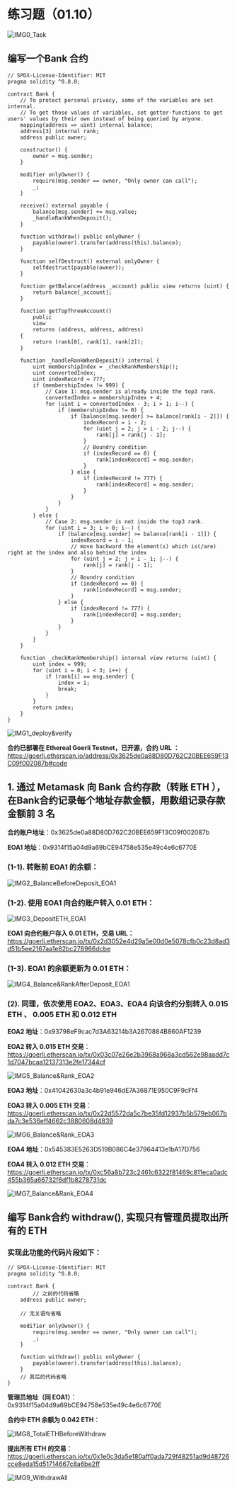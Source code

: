 # 练习题（01.10）

![IMG0_Task](./images/IMG0_Task.png)



## 编写⼀个Bank 合约

```solidity
// SPDX-License-Identifier: MIT
pragma solidity ^0.8.0;

contract Bank {
    // To protect personal privacy, some of the variables are set internal.
    // To get those values of variables, set getter-functions to get users' values by their own instead of being queried by anyone.
    mapping(address => uint) internal balance;
    address[3] internal rank;
    address public owner;

    constructor() {
        owner = msg.sender;
    }

    modifier onlyOwner() {
        require(msg.sender == owner, "Only owner can call");
        _;
    }

    receive() external payable {
        balance[msg.sender] += msg.value;
        _handleRankWhenDeposit();
    }

    function withdraw() public onlyOwner {
        payable(owner).transfer(address(this).balance);
    }

    function selfDestruct() external onlyOwner {
        selfdestruct(payable(owner));
    }

    function getBalance(address _account) public view returns (uint) {
        return balance[_account];
    }

    function getTopThreeAccount()
        public
        view
        returns (address, address, address)
    {
        return (rank[0], rank[1], rank[2]);
    }

    function _handleRankWhenDeposit() internal {
        uint membershipIndex = _checkRankMembership();
        uint convertedIndex;
        uint indexRecord = 777;
        if (membershipIndex != 999) {
            // Case 1: msg.sender is already inside the top3 rank.
            convertedIndex = membershipIndex + 4;
            for (uint i = convertedIndex - 3; i > 1; i--) {
                if (membershipIndex != 0) {
                    if (balance[msg.sender] >= balance[rank[i - 2]]) {
                        indexRecord = i - 2;
                        for (uint j = 2; j > i - 2; j--) {
                            rank[j] = rank[j - 1];
                        }
                        // Boundry condition
                        if (indexRecord == 0) {
                            rank[indexRecord] = msg.sender;
                        }
                    } else {
                        if (indexRecord != 777) {
                            rank[indexRecord] = msg.sender;
                        }
                    }
                }
            }
        } else {
            // Case 2: msg.sender is not inside the top3 rank.
            for (uint i = 3; i > 0; i--) {
                if (balance[msg.sender] >= balance[rank[i - 1]]) {
                    indexRecord = i - 1;
                    // move backward the element(s) which is(/are) right at the index and also behind the index
                    for (uint j = 2; j > i - 1; j--) {
                        rank[j] = rank[j - 1];
                    }
                    // Boundry condition
                    if (indexRecord == 0) {
                        rank[indexRecord] = msg.sender;
                    }
                } else {
                    if (indexRecord != 777) {
                        rank[indexRecord] = msg.sender;
                    }
                }
            }
        }
    }

    function _checkRankMembership() internal view returns (uint) {
        uint index = 999;
        for (uint i = 0; i < 3; i++) {
            if (rank[i] == msg.sender) {
                index = i;
                break;
            }
        }
        return index;
    }
}
```

![IMG1_deploy&verify](./images/IMG1_deploy&verify.png)

**合约已部署在 Ethereal Goerli Testnet，已开源，合约 URL ：**
https://goerli.etherscan.io/address/0x3625de0a88D80D762C20BEE659F13C09f002087b#code

## 1. 通过 Metamask 向 Bank 合约存款（转账 ETH ），在Bank合约记录每个地址存款⾦额，⽤数组记录存款⾦额前 3 名

**合约账户地址**：0x3625de0a88D80D762C20BEE659F13C09f002087b

**EOA1 地址**：0x9314f15a04d9a69bCE94758e535e49c4e6c6770E

### (1-1). 转账前 EOA1 的余额：

![IMG2_BalanceBeforeDeposit_EOA1](./images/IMG2_BalanceBeforeDeposit_EOA1.png)

### (1-2). 使用 EOA1 向合约账户转入 0.01 ETH：

![IMG3_DepositETH_EOA1](./images/IMG3_DepositETH_EOA1.png)

**EOA1 向合约账户存入 0.01 ETH，交易 URL：**
https://goerli.etherscan.io/tx/0x2d3052e4d29a5e00d0e5078cfb0c23d8ad3d51b5ee2167aa1e82bc278966dcbe

### (1-3). EOA1 的余额更新为 0.01 ETH：

![IMG4_Balance&RankAfterDeposit_EOA1](./images/IMG4_Balance&RankAfterDeposit_EOA1.png)

### (2). 同理，依次使用 EOA2、EOA3、EOA4 向该合约分别转入 0.015 ETH 、 0.005 ETH 和 0.012 ETH

**EOA2 地址**：0x93798eF9cac7d3A63214b3A2670884B860AF1239

**EOA2 转入 0.015 ETH 交易**：
https://goerli.etherscan.io/tx/0x03c07e26e2b3968a968a3cd562e98aadd7c1d7047bcaa12137313e2fe17344cf

![IMG5_Balance&Rank_EOA2](./images/IMG5_Balance&Rank_EOA2.png)

**EOA3 地址**：0x41042630a3c4b91e946dE7A36871E950C9F9cFf4

**EOA3 转入 0.005 ETH 交易**：
https://goerli.etherscan.io/tx/0x22d5572da5c7be35fd12937b5b579eb067bda7c3e536eff4662c3880608d4839

![IMG6_Balance&Rank_EOA3](./images/IMG6_Balance&Rank_EOA3.png)

**EOA4 地址**：0x545383E5263D519B086C4e37964413e1bA17D756

**EOA4 转入 0.012 ETH 交易**：
https://goerli.etherscan.io/tx/0xc56a8b723c2461c6322f81469c811eca0adc455b365a66732f6df1b8278731dc

![IMG7_Balance&Rank_EOA4](./images/IMG7_Balance&Rank_EOA4.png)

## 编写 Bank合约 withdraw(), 实现只有管理员提取出所有的 ETH

### 实现此功能的代码片段如下：

```
// SPDX-License-Identifier: MIT
pragma solidity ^0.8.0;

contract Bank {
		// 之前的代码省略
    address public owner;
    
    // 无关语句省略

    modifier onlyOwner() {
        require(msg.sender == owner, "Only owner can call");
        _;
    }

    function withdraw() public onlyOwner {
        payable(owner).transfer(address(this).balance);
    }
    // 其后的代码省略
}
```

**管理员地址（同 EOA1）**：0x9314f15a04d9a69bCE94758e535e49c4e6c6770E

**合约中 ETH 余额为 0.042 ETH**：

![IMG8_TotalETHBeforeWithdraw](./images/IMG8_TotalETHBeforeWithdraw.png)

**提出所有 ETH 的交易**：
https://goerli.etherscan.io/tx/0x1e0c3da5e180aff0ada729f48251ad9d48726cce8eda15d51714667c8a6be2ff

![IMG9_WithdrawAll](./images/IMG9_WithdrawAll.png)
